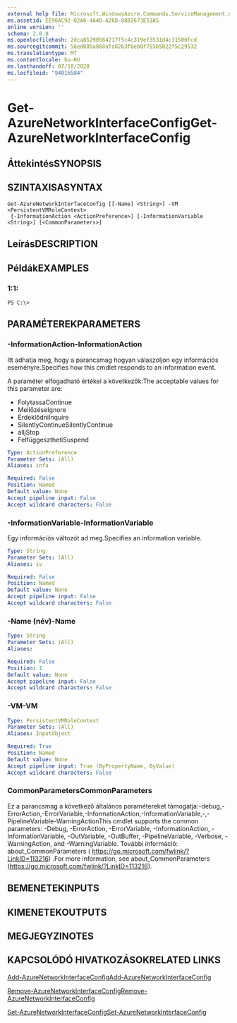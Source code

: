 ```yaml
---
external help file: Microsoft.WindowsAzure.Commands.ServiceManagement.dll-Help.xml
ms.assetid: EE96AC92-02A8-4A40-A26D-0882673E51A5
online version: ''
schema: 2.0.0
ms.openlocfilehash: 2dca85290564217f5c4c319ef3531d4c31500fcd
ms.sourcegitcommit: 56ed085a868afa8263f8eb0f755b5822f5c29532
ms.translationtype: MT
ms.contentlocale: hu-HU
ms.lasthandoff: 07/18/2020
ms.locfileid: "94016584"
---
```

# <span data-ttu-id="ab6ac-101">Get-AzureNetworkInterfaceConfig</span><span class="sxs-lookup"><span data-stu-id="ab6ac-101">Get-AzureNetworkInterfaceConfig</span></span>

## <span data-ttu-id="ab6ac-102">Áttekintés</span><span class="sxs-lookup"><span data-stu-id="ab6ac-102">SYNOPSIS</span></span>

## <span data-ttu-id="ab6ac-103">SZINTAXISA</span><span class="sxs-lookup"><span data-stu-id="ab6ac-103">SYNTAX</span></span>

```
Get-AzureNetworkInterfaceConfig [[-Name] <String>] -VM <PersistentVMRoleContext>
 [-InformationAction <ActionPreference>] [-InformationVariable <String>] [<CommonParameters>]
```

## <span data-ttu-id="ab6ac-104">Leírás</span><span class="sxs-lookup"><span data-stu-id="ab6ac-104">DESCRIPTION</span></span>

## <span data-ttu-id="ab6ac-105">Példák</span><span class="sxs-lookup"><span data-stu-id="ab6ac-105">EXAMPLES</span></span>

### <span data-ttu-id="ab6ac-106">1:</span><span class="sxs-lookup"><span data-stu-id="ab6ac-106">1:</span></span>
```
PS C:\>
```

## <span data-ttu-id="ab6ac-107">PARAMÉTEREK</span><span class="sxs-lookup"><span data-stu-id="ab6ac-107">PARAMETERS</span></span>

### <span data-ttu-id="ab6ac-108">-InformationAction</span><span class="sxs-lookup"><span data-stu-id="ab6ac-108">-InformationAction</span></span>
<span data-ttu-id="ab6ac-109">Itt adhatja meg, hogy a parancsmag hogyan válaszoljon egy információs eseményre.</span><span class="sxs-lookup"><span data-stu-id="ab6ac-109">Specifies how this cmdlet responds to an information event.</span></span>

<span data-ttu-id="ab6ac-110">A paraméter elfogadható értékei a következők:</span><span class="sxs-lookup"><span data-stu-id="ab6ac-110">The acceptable values for this parameter are:</span></span>

- <span data-ttu-id="ab6ac-111">Folytassa</span><span class="sxs-lookup"><span data-stu-id="ab6ac-111">Continue</span></span>
- <span data-ttu-id="ab6ac-112">Mellőzése</span><span class="sxs-lookup"><span data-stu-id="ab6ac-112">Ignore</span></span>
- <span data-ttu-id="ab6ac-113">Érdeklődni</span><span class="sxs-lookup"><span data-stu-id="ab6ac-113">Inquire</span></span>
- <span data-ttu-id="ab6ac-114">SilentlyContinue</span><span class="sxs-lookup"><span data-stu-id="ab6ac-114">SilentlyContinue</span></span>
- <span data-ttu-id="ab6ac-115">állj</span><span class="sxs-lookup"><span data-stu-id="ab6ac-115">Stop</span></span>
- <span data-ttu-id="ab6ac-116">Felfüggesztheti</span><span class="sxs-lookup"><span data-stu-id="ab6ac-116">Suspend</span></span>

```yaml
Type: ActionPreference
Parameter Sets: (All)
Aliases: infa

Required: False
Position: Named
Default value: None
Accept pipeline input: False
Accept wildcard characters: False
```

### <span data-ttu-id="ab6ac-117">-InformationVariable</span><span class="sxs-lookup"><span data-stu-id="ab6ac-117">-InformationVariable</span></span>
<span data-ttu-id="ab6ac-118">Egy információs változót ad meg.</span><span class="sxs-lookup"><span data-stu-id="ab6ac-118">Specifies an information variable.</span></span>

```yaml
Type: String
Parameter Sets: (All)
Aliases: iv

Required: False
Position: Named
Default value: None
Accept pipeline input: False
Accept wildcard characters: False
```

### <span data-ttu-id="ab6ac-119">-Name (név)</span><span class="sxs-lookup"><span data-stu-id="ab6ac-119">-Name</span></span>
```yaml
Type: String
Parameter Sets: (All)
Aliases: 

Required: False
Position: 1
Default value: None
Accept pipeline input: False
Accept wildcard characters: False
```

### <span data-ttu-id="ab6ac-120">-VM</span><span class="sxs-lookup"><span data-stu-id="ab6ac-120">-VM</span></span>
```yaml
Type: PersistentVMRoleContext
Parameter Sets: (All)
Aliases: InputObject

Required: True
Position: Named
Default value: None
Accept pipeline input: True (ByPropertyName, ByValue)
Accept wildcard characters: False
```

### <span data-ttu-id="ab6ac-121">CommonParameters</span><span class="sxs-lookup"><span data-stu-id="ab6ac-121">CommonParameters</span></span>
<span data-ttu-id="ab6ac-122">Ez a parancsmag a következő általános paramétereket támogatja:-debug,-ErrorAction,-ErrorVariable,-InformationAction,-InformationVariable,-,-PipelineVariable-WarningAction</span><span class="sxs-lookup"><span data-stu-id="ab6ac-122">This cmdlet supports the common parameters: -Debug, -ErrorAction, -ErrorVariable, -InformationAction, -InformationVariable, -OutVariable, -OutBuffer, -PipelineVariable, -Verbose, -WarningAction, and -WarningVariable.</span></span> <span data-ttu-id="ab6ac-123">További információ: about_CommonParameters ( https://go.microsoft.com/fwlink/?LinkID=113216) .</span><span class="sxs-lookup"><span data-stu-id="ab6ac-123">For more information, see about_CommonParameters (https://go.microsoft.com/fwlink/?LinkID=113216).</span></span>

## <span data-ttu-id="ab6ac-124">BEMENETEK</span><span class="sxs-lookup"><span data-stu-id="ab6ac-124">INPUTS</span></span>

## <span data-ttu-id="ab6ac-125">KIMENETEK</span><span class="sxs-lookup"><span data-stu-id="ab6ac-125">OUTPUTS</span></span>

## <span data-ttu-id="ab6ac-126">MEGJEGYZI</span><span class="sxs-lookup"><span data-stu-id="ab6ac-126">NOTES</span></span>

## <span data-ttu-id="ab6ac-127">KAPCSOLÓDÓ HIVATKOZÁSOK</span><span class="sxs-lookup"><span data-stu-id="ab6ac-127">RELATED LINKS</span></span>

[<span data-ttu-id="ab6ac-128">Add-AzureNetworkInterfaceConfig</span><span class="sxs-lookup"><span data-stu-id="ab6ac-128">Add-AzureNetworkInterfaceConfig</span></span>](./Add-AzureNetworkInterfaceConfig.md)

[<span data-ttu-id="ab6ac-129">Remove-AzureNetworkInterfaceConfig</span><span class="sxs-lookup"><span data-stu-id="ab6ac-129">Remove-AzureNetworkInterfaceConfig</span></span>](./Remove-AzureNetworkInterfaceConfig.md)

[<span data-ttu-id="ab6ac-130">Set-AzureNetworkInterfaceConfig</span><span class="sxs-lookup"><span data-stu-id="ab6ac-130">Set-AzureNetworkInterfaceConfig</span></span>](./Set-AzureNetworkInterfaceConfig.md)


